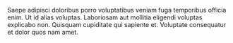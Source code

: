 Saepe adipisci doloribus porro voluptatibus veniam fuga temporibus officia enim.
Ut id alias voluptas.
Laboriosam aut mollitia eligendi voluptas explicabo non.
Quisquam cupiditate qui sapiente et.
Voluptate consequatur et dolor quos nam amet.